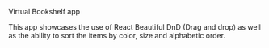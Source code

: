 Virtual Bookshelf app

This app showcases the use of React Beautiful DnD (Drag and drop) as well as the ability to sort the items by color, size and alphabetic order.
